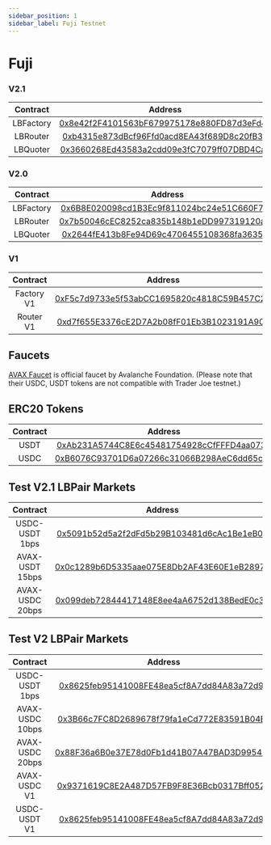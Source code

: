 ```yaml
---
sidebar_position: 1
sidebar_label: Fuji Testnet
---
```


# Fuji

### V2.1

| Contract  |                                                            Address                                                            |
| :-------: | :---------------------------------------------------------------------------------------------------------------------------: |
| LBFactory | [0x8e42f2F4101563bF679975178e880FD87d3eFd4e](https://testnet.snowtrace.io/address/0x8e42f2F4101563bF679975178e880FD87d3eFd4e) |
| LBRouter  | [0xb4315e873dBcf96Ffd0acd8EA43f689D8c20fB30](https://testnet.snowtrace.io/address/0xb4315e873dBcf96Ffd0acd8EA43f689D8c20fB30) |
| LBQuoter  | [0x3660268Ed43583a2cdd09e3fC7079ff07DBD4Caa](https://testnet.snowtrace.io/address/0x3660268Ed43583a2cdd09e3fC7079ff07DBD4Caa) |

### V2.0

| Contract  |                                                            Address                                                            |
| :-------: | :---------------------------------------------------------------------------------------------------------------------------: |
| LBFactory | [0x6B8E020098cd1B3Ec9f811024bc24e51C660F768](https://testnet.snowtrace.io/address/0x6B8E020098cd1B3Ec9f811024bc24e51C660F768) |
| LBRouter  | [0x7b50046cEC8252ca835b148b1eDD997319120a12](https://testnet.snowtrace.io/address/0x7b50046cEC8252ca835b148b1eDD997319120a12) |
| LBQuoter  | [0x2644fE413b8Fe94D69c4706455108368fa36354F](https://testnet.snowtrace.io/address/0x2644fE413b8Fe94D69c4706455108368fa36354F) |

### V1

|  Contract  |                                                            Address                                                            |
| :--------: | :---------------------------------------------------------------------------------------------------------------------------: |
| Factory V1 | [0xF5c7d9733e5f53abCC1695820c4818C59B457C2C](https://testnet.snowtrace.io/address/0xF5c7d9733e5f53abCC1695820c4818C59B457C2C) |
| Router V1  | [0xd7f655E3376cE2D7A2b08fF01Eb3B1023191A901](https://testnet.snowtrace.io/address/0xd7f655E3376cE2D7A2b08fF01Eb3B1023191A901) |

## Faucets

[AVAX Faucet](https://faucet.avax.network/) is official faucet by Avalanche Foundation. (Please note that their USDC, USDT tokens are not compatible with Trader Joe testnet.)

## ERC20 Tokens

| Contract |                                                                   Address                                                                   |
| :------: | :-----------------------------------------------------------------------------------------------------------------------------------------: |
|   USDT   | [0xAb231A5744C8E6c45481754928cCfFFFD4aa0732](https://testnet.snowtrace.io/address/0xAb231A5744C8E6c45481754928cCfFFFD4aa0732#writeContract) |
|   USDC   | [0xB6076C93701D6a07266c31066B298AeC6dd65c2d](https://testnet.snowtrace.io/address/0xB6076C93701D6a07266c31066B298AeC6dd65c2d#writeContract) |

## Test V2.1 LBPair Markets

|    Contract     |                                                            Address                                                            |
| :-------------: | :---------------------------------------------------------------------------------------------------------------------------: |
| USDC-USDT 1bps  | [0x5091b52d5a2f2dFd5b29B103481d6cAc1Be1eB07](https://testnet.snowtrace.io/address/0x5091b52d5a2f2dFd5b29B103481d6cAc1Be1eB07) |
| AVAX-USDT 15bps | [0x0c1289b6D5335aae075E8Db2AF43E60E1eB2897E](https://testnet.snowtrace.io/address/0x0c1289b6D5335aae075E8Db2AF43E60E1eB2897E) |
| AVAX-USDC 20bps | [0x099deb72844417148E8ee4aA6752d138BedE0c39](https://testnet.snowtrace.io/address/0x099deb72844417148E8ee4aA6752d138BedE0c39) |


## Test V2 LBPair Markets

|    Contract     |                                                            Address                                                            |
| :-------------: | :---------------------------------------------------------------------------------------------------------------------------: |
| USDC-USDT 1bps  | [0x8625feb95141008FE48ea5cf8A7dd84A83a72d9E](https://testnet.snowtrace.io/address/0x8625feb95141008FE48ea5cf8A7dd84A83a72d9E) |
| AVAX-USDC 10bps | [0x3B66c7FC8D2689678f79fa1eCd772E83591B04Ea](https://testnet.snowtrace.io/address/0x3B66c7FC8D2689678f79fa1eCd772E83591B04Ea) |
| AVAX-USDC 20bps | [0x88F36a6B0e37E78d0Fb1d41B07A47BAD3D995453](https://testnet.snowtrace.io/address/0x88F36a6B0e37E78d0Fb1d41B07A47BAD3D995453) |
|  AVAX-USDC V1   | [0x9371619C8E2A487D57FB9F8E36Bcb0317Bff0529](https://testnet.snowtrace.io/address/0x9371619C8E2A487D57FB9F8E36Bcb0317Bff0529) |
|  USDC-USDT V1   | [0x8625feb95141008FE48ea5cf8A7dd84A83a72d9E](https://testnet.snowtrace.io/address/0x8625feb95141008FE48ea5cf8A7dd84A83a72d9E) |
